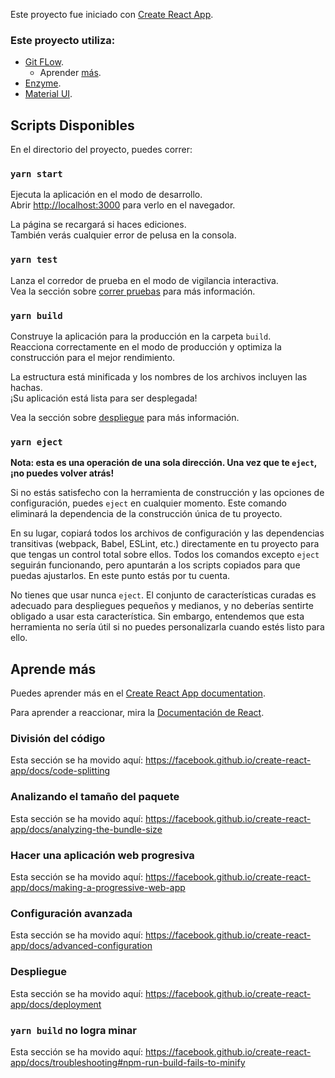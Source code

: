 Este proyecto fue iniciado con [Create React App](https://github.com/facebook/create-react-app).

### Este proyecto utiliza:
 - [Git FLow](https://danielkummer.github.io/git-flow-cheatsheet/index.es_ES.html).
   - Aprender [más](https://aprendegit.com/que-es-git-flow/).
 - [Enzyme](https://enzymejs.github.io/enzyme/).
 - [Material UI](https://material-ui.com/).

## Scripts Disponibles

En el directorio del proyecto, puedes correr:

### `yarn start`

Ejecuta la aplicación en el modo de desarrollo.<br />
Abrir [http://localhost:3000](http://localhost:3000) para verlo en el navegador.

La página se recargará si haces ediciones.<br />
También verás cualquier error de pelusa en la consola.

### `yarn test`

Lanza el corredor de prueba en el modo de vigilancia interactiva.<br />
Vea la sección sobre [correr pruebas](https://facebook.github.io/create-react-app/docs/running-tests) para más información.

### `yarn build`

Construye la aplicación para la producción en la carpeta `build`.<br />
Reacciona correctamente en el modo de producción y optimiza la construcción para el mejor rendimiento.

La estructura está minificada y los nombres de los archivos incluyen las hachas.<br />
¡Su aplicación está lista para ser desplegada!

Vea la sección sobre [despliegue](https://facebook.github.io/create-react-app/docs/deployment) para más información.

### `yarn eject`

**Nota: esta es una operación de una sola dirección. Una vez que te `eject`, ¡no puedes volver atrás!**

Si no estás satisfecho con la herramienta de construcción y las opciones de configuración, puedes `eject` en cualquier momento. Este comando eliminará la dependencia de la construcción única de tu proyecto.

En su lugar, copiará todos los archivos de configuración y las dependencias transitivas (webpack, Babel, ESLint, etc.) directamente en tu proyecto para que tengas un control total sobre ellos. Todos los comandos excepto `eject` seguirán funcionando, pero apuntarán a los scripts copiados para que puedas ajustarlos. En este punto estás por tu cuenta.

No tienes que usar nunca `eject`. El conjunto de características curadas es adecuado para despliegues pequeños y medianos, y no deberías sentirte obligado a usar esta característica. Sin embargo, entendemos que esta herramienta no sería útil si no puedes personalizarla cuando estés listo para ello.

## Aprende más

Puedes aprender más en el [Create React App documentation](https://facebook.github.io/create-react-app/docs/getting-started).

Para aprender a reaccionar, mira la [Documentación de React](https://reactjs.org/).

### División del código

Esta sección se ha movido aquí: https://facebook.github.io/create-react-app/docs/code-splitting

### Analizando el tamaño del paquete

Esta sección se ha movido aquí: https://facebook.github.io/create-react-app/docs/analyzing-the-bundle-size

### Hacer una aplicación web progresiva

Esta sección se ha movido aquí: https://facebook.github.io/create-react-app/docs/making-a-progressive-web-app

### Configuración avanzada

Esta sección se ha movido aquí: https://facebook.github.io/create-react-app/docs/advanced-configuration

### Despliegue

Esta sección se ha movido aquí: https://facebook.github.io/create-react-app/docs/deployment

### `yarn build` no logra minar

Esta sección se ha movido aquí: https://facebook.github.io/create-react-app/docs/troubleshooting#npm-run-build-fails-to-minify
